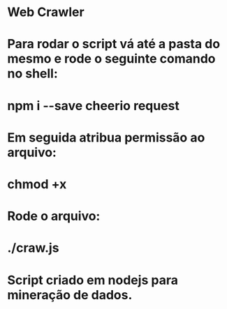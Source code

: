 # Web Crawler

# Para rodar o script vá até a pasta do mesmo e rode o seguinte comando no shell:
# npm i --save cheerio request

# Em seguida atribua permissão ao arquivo: 
# chmod +x

# Rode o arquivo:
# ./craw.js


# Script criado em nodejs para mineração de dados.
